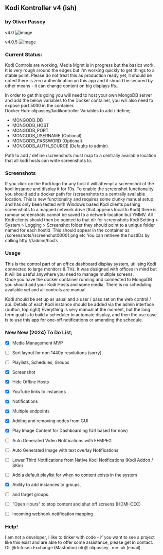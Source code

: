 ## Kodi Kontroller v4 (ish) 
### by Oliver Passey
v4.0
![image](https://github.com/OliPassey/kodikontroller/assets/7745805/66125687-3568-4da6-ba1a-cf25535f25f6)

v4.0.5
![image](https://github.com/OliPassey/kodikontroller/assets/7745805/ab615168-a278-4aa6-bfc3-255fea628c47)


### Current Status: 
Kodi Controls are working, Media Mgmt is in progress but the basics work. It is very rough around the edges but i'm working quickly to get things to a stable point. 
Please do not treat this as production ready yet, it should be noted there is zero authentication on this app and it should be secured by other means - it can change content on big displays ffs...

In order to get this going you will need to host your own MongoDB server and add the below variables to the Docker container, you will also need to expose port 5000 in the container.   
Docker Hub: olipassey/kodikontroller
Variables to add / define; 
- MONGODB_DB
- MONGODB_HOST
- MONGODB_PORT
- MONGODB_USERNAME (Optional)
- MONGODB_PASSWORD (Optional)
- MONGODB_AUTH_SOURCE (Defaults to admin)

Path to add / define
/screenshots must map to a centrally available location that all kodi hosts can write screenshots to.

### Screenshots
If you click on the Kodi logo for any host it will attempt a screenshot of the kodi instance and display it for 10s.
To enable the screenshot functionality you should add a docker path for /screenshots to a centrally available location. This is new functionality and requires some clunky manual setup and has only been tested with Windows based Kodi clients pushing screenshots to a mapped network drive (that appears local to Kodi) there is rumour screenshots cannot be saved to a network location but YMMV. 
All Kodi clients should then be pointed to that dir for screenshots Kodi Setting > System > Logging > Screenshot folder they should point to a unique folder named for each hostid. 
This should appear in the container as /screenshots/<hostID>/screenshot00001.png etc 
You can retrieve the hostIDs by calling http://<your-domain>/admin/hosts

### Usage 
This is the control part of an office dashboard display system, utilising Kodi connected to large monitors & TVs. It was designed with offices in mind but it will be useful anywhere you need to manage multiple screens.  
Once you have the docker container running and connected to MongoDB you should add your Kodi Hosts and some media. 
There is no scheduling available yet and all controls are manual. 

Kodi should be set up as usual and a user / pass set on the web control / api. Details of each Kodi instance should be added via the admin interface (button, top right)
Everything is very manual at the moment, but the long term goal is to build a scheduler to automate display, and then the use case is to use this app for one-off notifications or amending the schedule.

### New New (2024) To Do List;
- [x] Media Management MVP
- [ ] Sort layout for non 1440p resolutions (sorry)
- [ ] Playlists, Schedules, Groups
- [x] Screenshot
- [x] Hide Offline Hosts
- [x] YouTube links to instances
- [x] Notifications
- [x] Multiple endpoints
- [x] Adding and removing nodes from GUI
- [x] Play Image Content for Dashboarding (Url based for now)
- [ ] Auto Generated Video Notifications with FFMPEG
- [ ] Auto Generated Image with text overlay Notifications
- [ ] Lower Third Notifications from Native Kodi Notifications (Kodi Addon / SKin)
- [ ] Add a default playlist for when no content exists in the system
- [x] Ability to add instances to groups,
- [ ] and target groups.
- [ ] "Open Hours" to stop content and shut off screens (HDMI-CEC)
- [ ] Incoming webhook notification mapping



### Help!
I am not a developer, I like to tinker with code - if you want to see a project like this exist and are able to offer some assistance, please get in contact. Oli @ Infosec.Exchange (Mastodon) oli @ olipassey . me .uk (email)
